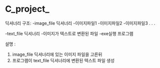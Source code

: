 # C_project_

딕셔너리 구조:
  -image_file 딕셔너리
    -이미지파일1
    -이미지파일2
    -이미지파일3
    .
    .
    .
    
  -text_file 딕셔너리
    -이미지가 텍스트로 변환된 파일
  -exe실행 프로그램
  
설명 : 
  1. image_file 딕셔너리에 있는 이미지 파일을 고른뒤 
  2. 프로그램이 text_file 딕셔너리에 변환된 텍스트 파일 생성
